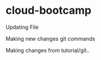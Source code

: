 # cloud-bootcamp
Updating File

Making new changes git commands

Making changes from tutorial/git..


